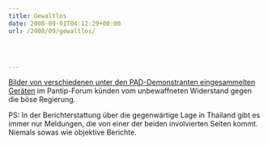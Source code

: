```yaml
---
title: Gewaltlos
date: 2008-09-01T04:12:29+00:00
url: /2008/09/gewaltlos/




---
```

[Bilder von verschiedenen unter den <span class="caps">PAD</span>-Demonstranten eingesammelten Geräten][1] im Pantip-Forum künden vom unbewaffneten Widerstand gegen die böse Regierung.

PS: In der Berichterstattung über die gegenwärtige Lage in Thailand gibt es immer nur Meldungen, die von einer der beiden involvierten Seiten kommt. Niemals sowas wie objektive Berichte.

 [1]: http://www.pantip.com/cafe/rajdumnern/topic/P6947308/P6947308.html
